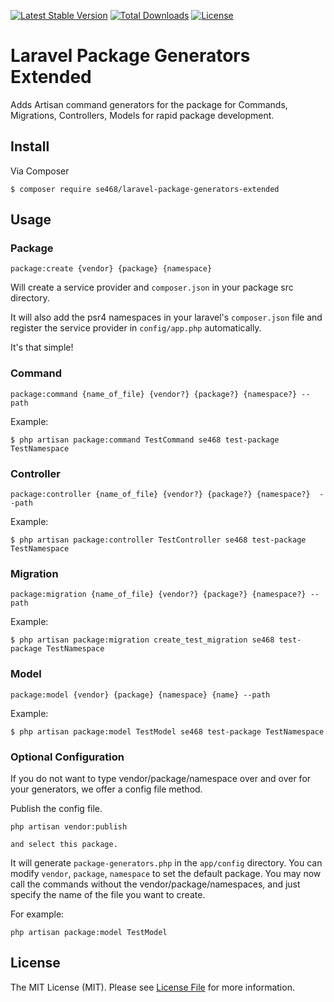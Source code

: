[![Latest Stable Version](https://poser.pugx.org/se468/laravel-package-generators-extended/v/stable)](https://packagist.org/packages/se468/laravel-package-generators-extended)
[![Total Downloads](https://poser.pugx.org/se468/laravel-package-generators-extended/downloads)](https://packagist.org/packages/se468/laravel-package-generators-extended)
[![License](https://poser.pugx.org/se468/laravel-package-generators-extended/license)](https://packagist.org/packages/se468/laravel-package-generators-extended)


# Laravel Package Generators Extended
Adds Artisan command generators for the package for Commands, Migrations, Controllers, Models for rapid package development.

## Install
Via Composer
```console
$ composer require se468/laravel-package-generators-extended
```

## Usage

### Package
```console
package:create {vendor} {package} {namespace}
```

Will create a service provider and `composer.json` in your package src directory. 

It will also add the psr4 namespaces in your laravel's `composer.json` file and register the service provider in `config/app.php` automatically.

It's that simple!

### Command
```console
package:command {name_of_file} {vendor?} {package?} {namespace?} --path
```

Example:
```console
$ php artisan package:command TestCommand se468 test-package TestNamespace
```

### Controller
```console
package:controller {name_of_file} {vendor?} {package?} {namespace?}  --path
```

Example:
```console
$ php artisan package:controller TestController se468 test-package TestNamespace
```

### Migration
```
package:migration {name_of_file} {vendor?} {package?} {namespace?} --path
```

Example:
```console
$ php artisan package:migration create_test_migration se468 test-package TestNamespace 
```

### Model
```console
package:model {vendor} {package} {namespace} {name} --path
```

Example:
```console
$ php artisan package:model TestModel se468 test-package TestNamespace 
```


### Optional Configuration
If you do not want to type vendor/package/namespace over and over for your generators, we offer a config file method. 

Publish the config file. 
```console
php artisan vendor:publish

and select this package.
```

It will generate `package-generators.php` in the `app/config` directory. You can modify `vendor`, `package`, `namespace` to set the default package. You may now call the commands without the vendor/package/namespaces, and just specify the name of the file you want to create.

For example:
```console
php artisan package:model TestModel
```

## License

The MIT License (MIT). Please see [License File](LICENSE.md) for more information.
